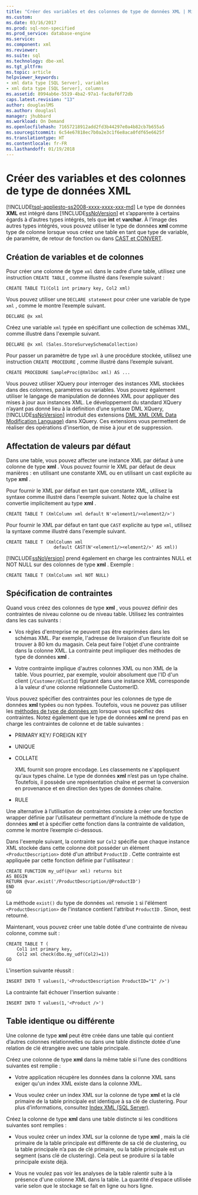```yaml
---
title: "Créer des variables et des colonnes de type de données XML | Microsoft Docs"
ms.custom: 
ms.date: 03/16/2017
ms.prod: sql-non-specified
ms.prod_service: database-engine
ms.service: 
ms.component: xml
ms.reviewer: 
ms.suite: sql
ms.technology: dbe-xml
ms.tgt_pltfrm: 
ms.topic: article
helpviewer_keywords:
- xml data type [SQL Server], variables
- xml data type [SQL Server], columns
ms.assetid: 8994ab6e-5519-4ba2-97a1-fac8af6f72db
caps.latest.revision: "13"
author: douglaslMS
ms.author: douglasl
manager: jhubbard
ms.workload: On Demand
ms.openlocfilehash: 71657218912add2fd3b44297e0a4b82cb7b655a5
ms.sourcegitcommit: 6c54e67818ec7b0a2e3c1f6e8aca0fdf65e6625f
ms.translationtype: HT
ms.contentlocale: fr-FR
ms.lasthandoff: 01/19/2018
---
```

# <a name="create-xml-data-type-variables-and-columns"></a>Créer des variables et des colonnes de type de données XML
[!INCLUDE[tsql-appliesto-ss2008-xxxx-xxxx-xxx-md](../../includes/tsql-appliesto-ss2008-xxxx-xxxx-xxx-md.md)] Le type de données **XML** est intégré dans [!INCLUDE[ssNoVersion](../../includes/ssnoversion-md.md)] et s’apparente à certains égards à d’autres types intégrés, tels que **int** et **varchar**. À l’image des autres types intégrés, vous pouvez utiliser le type de données **xml** comme type de colonne lorsque vous créez une table en tant que type de variable, de paramètre, de retour de fonction ou dans [CAST et CONVERT](../../t-sql/functions/cast-and-convert-transact-sql.md).  
  
## <a name="creating-columns-and-variables"></a>Création de variables et de colonnes  
 Pour créer une colonne de type `xml` dans le cadre d’une table, utilisez une instruction `CREATE TABLE` , comme illustré dans l’exemple suivant :  
  
```  
CREATE TABLE T1(Col1 int primary key, Col2 xml)   
```  
  
 Vous pouvez utiliser une `DECLARE statement` pour créer une variable de type `xml` , comme le montre l’exemple suivant.  
  
```  
DECLARE @x xml   
```  
  
 Créez une variable `xml` typée en spécifiant une collection de schémas XML, comme illustré dans l'exemple suivant.  
  
```  
DECLARE @x xml (Sales.StoreSurveySchemaCollection)  
```  
  
 Pour passer un paramètre de type `xml` à une procédure stockée, utilisez une instruction `CREATE PROCEDURE` , comme illustré dans l’exemple suivant.  
  
```  
CREATE PROCEDURE SampleProc(@XmlDoc xml) AS ...   
```  
  
 Vous pouvez utiliser XQuery pour interroger des instances XML stockées dans des colonnes, paramètres ou variables. Vous pouvez également utiliser le langage de manipulation de données XML pour appliquer des mises à jour aux instances XML. Le développement du standard XQuery n’ayant pas donné lieu à la définition d’une syntaxe DML XQuery, [!INCLUDE[ssNoVersion](../../includes/ssnoversion-md.md)] introduit des extensions [DML XML (XML Data Modification Language)](../../t-sql/xml/xml-data-modification-language-xml-dml.md) dans XQuery. Ces extensions vous permettent de réaliser des opérations d'insertion, de mise à jour et de suppression.  
  
## <a name="assigning-defaults"></a>Affectation de valeurs par défaut  
 Dans une table, vous pouvez affecter une instance XML par défaut à une colonne de type **xml** . Vous pouvez fournir le XML par défaut de deux manières : en utilisant une constante XML ou en utilisant un cast explicite au type **xml** .  
  
 Pour fournir le XML par défaut en tant que constante XML, utilisez la syntaxe comme illustré dans l'exemple suivant. Notez que la chaîne est convertie implicitement au type **xml** .  
  
```  
CREATE TABLE T (XmlColumn xml default N'<element1/><element2/>')  
```  
  
 Pour fournir le XML par défaut en tant que `CAST` explicite au type `xml`, utilisez la syntaxe comme illustré dans l'exemple suivant.  
  
```  
CREATE TABLE T (XmlColumn xml   
                  default CAST(N'<element1/><element2/>' AS xml))  
```  
  
 [!INCLUDE[ssNoVersion](../../includes/ssnoversion-md.md)] prend également en charge les contraintes NULL et NOT NULL sur des colonnes de type **xml** . Exemple :  
  
```  
CREATE TABLE T (XmlColumn xml NOT NULL)  
```  
  
## <a name="specifying-constraints"></a>Spécification de contraintes  
 Quand vous créez des colonnes de type **xml** , vous pouvez définir des contraintes de niveau colonne ou de niveau table. Utilisez les contraintes dans les cas suivants :  
  
-   Vos règles d'entreprise ne peuvent pas être exprimées dans les schémas XML. Par exemple, l'adresse de livraison d'un fleuriste doit se trouver à 80 km du magasin. Cela peut faire l'objet d'une contrainte dans la colonne XML. La contrainte peut impliquer des méthodes de type de données **xml** .  
  
-   Votre contrainte implique d'autres colonnes XML ou non XML de la table. Vous pourriez, par exemple, vouloir absolument que l'ID d'un client (`/Customer/@CustId`) figurant dans une instance XML corresponde à la valeur d'une colonne relationnelle CustomerID.  
  
 Vous pouvez spécifier des contraintes pour les colonnes de type de données **xml** typées ou non typées. Toutefois, vous ne pouvez pas utiliser les [méthodes de type de données xm](../../t-sql/xml/xml-data-type-methods.md) lorsque vous spécifiez des contraintes. Notez également que le type de données **xml** ne prend pas en charge les contraintes de colonne et de table suivantes :  
  
-   PRIMARY KEY/ FOREIGN KEY  
  
-   UNIQUE  
  
-   COLLATE  
  
     XML fournit son propre encodage. Les classements ne s'appliquent qu'aux types chaîne. Le type de données **xml** n’est pas un type chaîne. Toutefois, il possède une représentation chaîne et permet la conversion en provenance et en direction des types de données chaîne.  
  
-   RULE  
  
 Une alternative à l’utilisation de contraintes consiste à créer une fonction wrapper définie par l’utilisateur permettant d’inclure la méthode de type de données **xml** et à spécifier cette fonction dans la contrainte de validation, comme le montre l’exemple ci-dessous.  
  
 Dans l'exemple suivant, la contrainte sur `Col2` spécifie que chaque instance XML stockée dans cette colonne doit posséder un élément `<ProductDescription>` doté d'un attribut `ProductID` . Cette contrainte est appliquée par cette fonction définie par l'utilisateur :  
  
```  
CREATE FUNCTION my_udf(@var xml) returns bit  
AS BEGIN   
RETURN @var.exist('/ProductDescription/@ProductID')  
END  
GO  
```  
  
 La méthode `exist()` du type de données `xml` renvoie `1` si l'élément `<ProductDescription>` de l'instance contient l'attribut `ProductID` . Sinon, `0`est retourné.  
  
 Maintenant, vous pouvez créer une table dotée d'une contrainte de niveau colonne, comme suit :  
  
```  
CREATE TABLE T (  
    Col1 int primary key,   
    Col2 xml check(dbo.my_udf(Col2)=1))  
GO  
```  
  
 L'insertion suivante réussit :  
  
```  
INSERT INTO T values(1,'<ProductDescription ProductID="1" />')  
```  
  
 La contrainte fait échouer l'insertion suivante :  
  
```  
INSERT INTO T values(1,'<Product />')  
```  
  
## <a name="same-or-different-table"></a>Table identique ou différente  
 Une colonne de type **xml** peut être créée dans une table qui contient d’autres colonnes relationnelles ou dans une table distincte dotée d’une relation de clé étrangère avec une table principale.  
  
 Créez une colonne de type **xml** dans la même table si l’une des conditions suivantes est remplie :  
  
-   Votre application récupère les données dans la colonne XML sans exiger qu'un index XML existe dans la colonne XML.  
  
-   Vous voulez créer un index XML sur la colonne de type **xml** et la clé primaire de la table principale est identique à sa clé de clustering. Pour plus d’informations, consultez [Index XML &#40;SQL Server&#41;](../../relational-databases/xml/xml-indexes-sql-server.md).  
  
 Créez la colonne de type **xml** dans une table distincte si les conditions suivantes sont remplies :  
  
-   Vous voulez créer un index XML sur la colonne de type **xml** , mais la clé primaire de la table principale est différente de sa clé de clustering, ou la table principale n’a pas de clé primaire, ou la table principale est un segment (sans clé de clustering). Cela peut se produire si la table principale existe déjà.  
  
-   Vous ne voulez pas voir les analyses de la table ralentir suite à la présence d'une colonne XML dans la table. La quantité d'espace utilisée varie selon que le stockage se fait en ligne ou hors ligne.  
  
  
